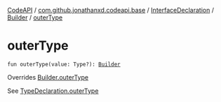 [CodeAPI](../../../index.md) / [com.github.jonathanxd.codeapi.base](../../index.md) / [InterfaceDeclaration](../index.md) / [Builder](index.md) / [outerType](.)

# outerType

`fun outerType(value: Type?): `[`Builder`](index.md)

Overrides [Builder.outerType](../../-type-declaration/-builder/outer-type.md)

See [TypeDeclaration.outerType](../../-type-declaration/outer-type.md)

